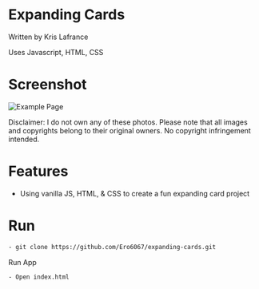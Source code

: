 # Expanding Cards

Written by Kris Lafrance

Uses Javascript, HTML, CSS

# Screenshot

![Example Page](/images/project-example.gif)

Disclaimer: I do not own any of these photos. Please note that all images and
copyrights belong to their original owners. No copyright infringement intended.

# Features

- Using vanilla JS, HTML, & CSS to create a fun expanding card project

# Run

```sh
- git clone https://github.com/Ero6067/expanding-cards.git
```

Run App

```sh
- Open index.html
```
